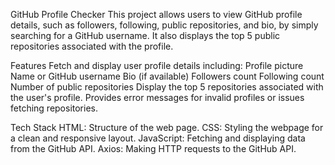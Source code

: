 GitHub Profile Checker
This project allows users to view GitHub profile details, such as followers, following, public repositories, and bio, by simply searching for a GitHub username. It also displays the top 5 public repositories associated with the profile.

Features
Fetch and display user profile details including:
Profile picture
Name or GitHub username
Bio (if available)
Followers count
Following count
Number of public repositories
Display the top 5 repositories associated with the user's profile.
Provides error messages for invalid profiles or issues fetching repositories.

Tech Stack
HTML: Structure of the web page.
CSS: Styling the webpage for a clean and responsive layout.
JavaScript: Fetching and displaying data from the GitHub API.
Axios: Making HTTP requests to the GitHub API.
